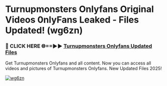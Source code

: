 # Turnupmonsters Onlyfans Original Videos 0nlyFans Leaked - Files Updated! (wg6zn)

<h3>🔴 CLICK HERE 🌐==►► <a href="https://tinyurl.com/2jnfzry5" rel="nofollow">Turnupmonsters Onlyfans Updated Files</a></h3>

Get Turnupmonsters Onlyfans and all content. Now you can access all videos and pictures of Turnupmonsters Onlyfans. New Updated Files 2025!

[![wg6zn](https://i.imgur.com/GyGTBgg.gif)](https://tinyurl.com/2jnfzry5)
